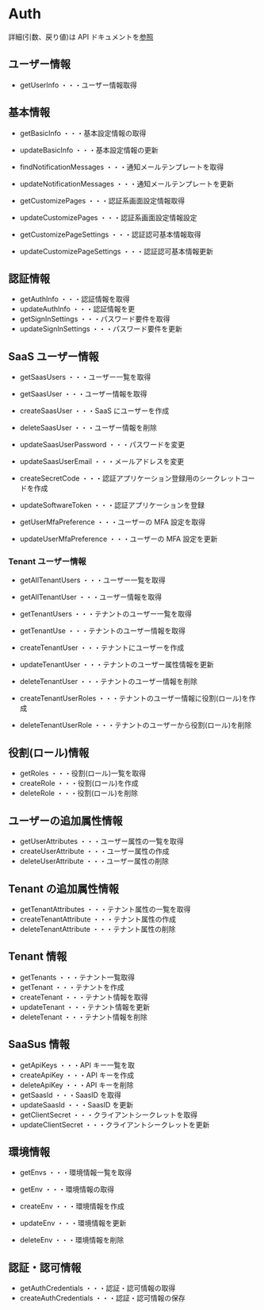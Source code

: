 # Auth

詳細(引数、戻り値)は API ドキュメントを[参照](https://docs.saasus.io/reference/getuserinfo)

## ユーザー情報

- getUserInfo ・・・ユーザー情報取得

## 基本情報

- getBasicInfo ・・・基本設定情報の取得
- updateBasicInfo ・・・基本設定情報の更新

- findNotificationMessages ・・・通知メールテンプレートを取得
- updateNotificationMessages ・・・通知メールテンプレートを更新

- getCustomizePages ・・・認証系画面設定情報取得
- updateCustomizePages ・・・認証系画面設定情報設定

- getCustomizePageSettings ・・・認証認可基本情報取得
- updateCustomizePageSettings ・・・認証認可基本情報更新

## 認証情報

- getAuthInfo ・・・認証情報を取得
- updateAuthInfo ・・・認証情報を更
- getSignInSettings ・・・パスワード要件を取得
- updateSignInSettings ・・・パスワード要件を更新

## SaaS ユーザー情報

- getSaasUsers ・・・ユーザー一覧を取得

- getSaasUser ・・・ユーザー情報を取得
- createSaasUser ・・・SaaS にユーザーを作成
- deleteSaasUser ・・・ユーザー情報を削除

- updateSaasUserPassword ・・・パスワードを変更

- updateSaasUserEmail ・・・メールアドレスを変更

- createSecretCode ・・・認証アプリケーション登録用のシークレットコードを作成
- updateSoftwareToken ・・・認証アプリケーションを登録

- getUserMfaPreference ・・・ユーザーの MFA 設定を取得
- updateUserMfaPreference ・・・ユーザーの MFA 設定を更新

### Tenant ユーザー情報

- getAllTenantUsers ・・・ユーザー一覧を取得
- getAllTenantUser ・・・ユーザー情報を取得

- getTenantUsers ・・・テナントのユーザー一覧を取得

- getTenantUse ・・・テナントのユーザー情報を取得
- createTenantUser ・・・テナントにユーザーを作成

- updateTenantUser ・・・テナントのユーザー属性情報を更新
- deleteTenantUser ・・・テナントのユーザー情報を削除

- createTenantUserRoles ・・・テナントのユーザー情報に役割(ロール)を作成
- deleteTenantUserRole ・・・テナントのユーザーから役割(ロール)を削除

## 役割(ロール)情報

- getRoles ・・・役割(ロール)一覧を取得
- createRole ・・・役割(ロール)を作成
- deleteRole ・・・役割(ロール)を削除

## ユーザーの追加属性情報

- getUserAttributes ・・・ユーザー属性の一覧を取得
- createUserAttribute ・・・ユーザー属性の作成
- deleteUserAttribute ・・・ユーザー属性の削除

## Tenant の追加属性情報

- getTenantAttributes ・・・テナント属性の一覧を取得
- createTenantAttribute ・・・テナント属性の作成
- deleteTenantAttribute ・・・テナント属性の削除

## Tenant 情報

- getTenants ・・・テナント一覧取得
- getTenant ・・・テナントを作成
- createTenant ・・・テナント情報を取得
- updateTenant ・・・テナント情報を更新
- deleteTenant ・・・テナント情報を削除

## SaaSus 情報

- getApiKeys ・・・API キー一覧を取
- createApiKey ・・・API キーを作成
- deleteApiKey ・・・API キーを削除
- getSaasId ・・・SaasID を取得
- updateSaasId ・・・SaasID を更新
- getClientSecret ・・・クライアントシークレットを取得
- updateClientSecret ・・・クライアントシークレットを更新

## 環境情報

- getEnvs ・・・環境情報一覧を取得

- getEnv ・・・環境情報の取得
- createEnv ・・・環境情報を作成
- updateEnv ・・・環境情報を更新
- deleteEnv ・・・環境情報を削除

## 認証・認可情報

- getAuthCredentials ・・・認証・認可情報の取得
- createAuthCredentials ・・・認証・認可情報の保存
